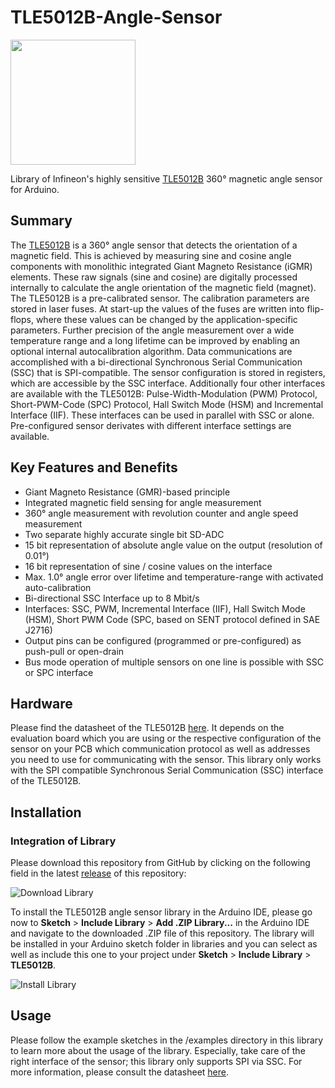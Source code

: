 # TLE5012B-Angle-Sensor
<img src="https://www.infineon.com/export/sites/default/media/products/Sensors/TLE_5012B_DSO-8-16_plain_lowres.jpg_945841647.jpg" width="200">

Library of Infineon's highly sensitive [TLE5012B](https://www.infineon.com/cms/en/product/sensor/magnetic-position-sensor/angle-sensor/tle5012b-e1000/) 360° magnetic angle sensor for Arduino.

## Summary
The [TLE5012B](https://www.infineon.com/cms/en/product/sensor/magnetic-position-sensor/angle-sensor/tle5012b-e1000/) is a 360° angle sensor that detects the orientation of a magnetic field. This is achieved by measuring sine and cosine angle components with monolithic integrated Giant Magneto Resistance (iGMR) elements. These raw signals (sine and cosine) are digitally processed internally to calculate the angle orientation of the magnetic field (magnet). The TLE5012B is a pre-calibrated sensor. The calibration parameters are stored in laser fuses. At start-up the values of the fuses are written into flip-flops, where these values can be changed by the application-specific parameters. Further precision of the angle measurement over a wide temperature range and a long lifetime can be improved by enabling an optional internal autocalibration algorithm. Data communications are accomplished with a bi-directional Synchronous Serial Communication (SSC) that is SPI-compatible. The sensor configuration is stored in registers, which are accessible by the SSC interface. Additionally four other interfaces are available with the TLE5012B: Pulse-Width-Modulation (PWM) Protocol, Short-PWM-Code (SPC) Protocol, Hall Switch Mode (HSM) and Incremental Interface (IIF). These interfaces can be used in parallel with SSC or alone. Pre-configured sensor derivates with different interface settings are available.

## Key Features and Benefits
* Giant Magneto Resistance (GMR)-based principle
* Integrated magnetic field sensing for angle measurement
* 360° angle measurement with revolution counter and angle speed measurement
* Two separate highly accurate single bit SD-ADC
* 15 bit representation of absolute angle value on the output (resolution of 0.01°)
* 16 bit representation of sine / cosine values on the interface
* Max. 1.0° angle error over lifetime and temperature-range with activated auto-calibration
* Bi-directional SSC Interface up to 8 Mbit/s
* Interfaces: SSC, PWM, Incremental Interface (IIF), Hall Switch Mode (HSM), Short PWM Code (SPC, based on SENT protocol defined in SAE J2716)
* Output pins can be configured (programmed or pre-configured) as push-pull or open-drain
* Bus mode operation of multiple sensors on one line is possible with SSC or SPC interface

## Hardware
Please find the datasheet of the TLE5012B [here](https://www.infineon.com/dgdl/Infineon-TLE5012B_Exxxx-DS-v02_01-EN.pdf?fileId=db3a304334fac4c601350f31c43c433f). It depends on the evaluation board which you are using or the respective configuration of the sensor on your PCB which communication protocol as well as addresses you need to use for communicating with the sensor. This library only works with the SPI compatible Synchronous Serial Communication (SSC) interface of the TLE5012B.

## Installation

### Integration of Library
Please download this repository from GitHub by clicking on the following field in the latest [release](https://github.com/Infineon/TLE5012-Magnetic-Angle-Sensor/releases) of this repository:

![Download Library](https://raw.githubusercontent.com/infineon/assets/master/Pictures/Releases_Generic.jpg)

To install the TLE5012B angle sensor library in the Arduino IDE, please go now to **Sketch** > **Include Library** > **Add .ZIP Library...** in the Arduino IDE and navigate to the downloaded .ZIP file of this repository. The library will be installed in your Arduino sketch folder in libraries and you can select as well as include this one to your project under **Sketch** > **Include Library** > **TLE5012B**.

![Install Library](https://raw.githubusercontent.com/infineon/assets/master/Pictures/Library_Install_ZIP.png)

## Usage
Please follow the example sketches in the /examples directory in this library to learn more about the usage of the library. Especially, take care of the right interface of the sensor; this library only supports SPI via SSC. For more information, please consult the datasheet [here](https://www.infineon.com/dgdl/Infineon-TLE5012B_Exxxx-DS-v02_01-EN.pdf?fileId=db3a304334fac4c601350f31c43c433f).
